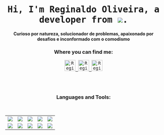 
<h1 align="center">
  <samp>Hi, I'm Reginaldo Oliveira, a developer from <img align="center" src="https://img.icons8.com/color/48/000000/brazil.png"/>. <br/> 
</h1>

  <h4 align="center">Curioso por natureza, solucionador de problemas, apaixonado por desafios e inconformado com o comodismo</h4>

<h3 align="center">Where you can find me:</h3>
<p align="center"> <samp>
  
  
  <a href="https://www.linkedin.com/in/reginaldo-oliveira-b962a668/">
    <img margin-left="100px" alt="Reginaldo's Linkdein" width="35px" src="https://img.icons8.com/fluent/48/000000/linkedin.png" />
  </a>
  <a href="https://www.instagram.com/brasiliadesign/">
    <img alt="Reginaldo's Kaggle" width="35px" src="https://img.icons8.com/fluent/48/000000/instagram-new.png" />
  </a>
  <a href="https://studio.youtube.com/channel/UChpW2-XYLCUEqfCQ47OV9xA/videos/upload?filter=%5B%5D&sort=%7B%22columnType%22%3A%22date%22%2C%22sortOrder%22%3A%22DESCENDING%22%7D">
    <img alt="Reginaldo's Kaggle" width="35px" src="https://img.icons8.com/fluent/48/000000/youtube-play.png" />
  </a>
  
</p>
  
<br/>
<br/>
  
<h3 align="center">Languages and Tools:</h3>
<br>

<table align="center" width="100%">
  <tr align="center">
    
  <td width="20%">
    <img src="https://img.icons8.com/color/48/000000/react-native.png"/>
  </td>

  <td width="20%">
    <img src="https://img.icons8.com/color/48/000000/javascript.png"/>
  </td>

  <td width="20%">
    <img src="https://img.icons8.com/color/48/000000/nodejs.png"/>
  </td>
  
  <td width="20%">
    <img src="https://img.icons8.com/color/48/000000/git.png"/>
  </td>

  <td width="20%">
    <img src="https://img.icons8.com/color/48/000000/typescript.png"/>
  </td>
  </tr>
  
  
  <tr align="center">
  <td width="20%">
    <img src="https://img.icons8.com/color/48/000000/python.png"/>
  </td>
  
  <td width="20%">
    <img src="https://img.icons8.com/color/48/000000/npm.png"/>
  </td>
  
  <td width="20%">
    <img src="https://img.icons8.com/color/48/000000/postgreesql.png"/>
  </td>
  
  <td width="20%">
    <img src="https://img.icons8.com/color/48/000000/html-5.png"/>
  </td>
  
  <td width="20%">
    <img src="https://img.icons8.com/color/48/000000/css3.png"/>
  </td>
  
  </tr>
  
</table>

